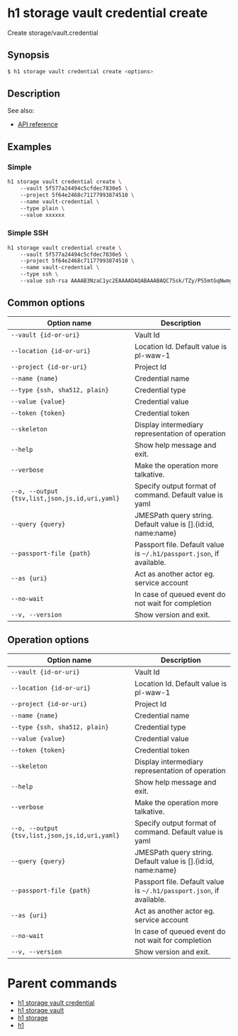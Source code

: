 
# h1 storage vault credential create

Create storage/vault.credential

## Synopsis

```bash
$ h1 storage vault credential create <options>
```

## Description

See also:

* [API reference](https://api.hyperone.com/v2/docs#operation/storage_project_vault_credential_create)

## Examples


### Simple

```bash
h1 storage vault credential create \ 
	--vault 5f577a24494c5cfdec7830e5 \ 
	--project 5f64e2468c71177993874510 \ 
	--name vault-credential \ 
	--type plain \ 
	--value xxxxxx
```
### Simple SSH

```bash
h1 storage vault credential create \ 
	--vault 5f577a24494c5cfdec7830e5 \ 
	--project 5f64e2468c71177993874510 \ 
	--name vault-credential \ 
	--type ssh \ 
	--value ssh-rsa AAAAB3NzaC1yc2EAAAADAQABAAABAQC7Ssk/TZy/PS5mtGqNwmgfukrA/QrpW3oyrMM3KViHO9wtIwu1BapTdmUxIWi7TX1Nl51i8040CvTstfi11O4jMk2E5lGYp0TIduo8B8Qo/0wO6s2BrXHtLI1FlctkQacrKTnSINrSEcBbIO6G//S4fiRI5ioK8OAPt/qJK1k74AOnrupsXxTUYggmmIJfto8r1c3ZAhfwnJ4D0SDCoWjL4PLh/UGQv7sN20Z/afWVDCa78TnQ6lGlJe6VRSqoT09kJpt2CW0Pa3Ij1QaSJp6ENHpWAWGLyiwW8rLxCqFriz333yf0zzw2QmiyyNHe1ITG2goJU05pHEYyzYq6xo5X
```

## Common options

| Option name                                        | Description                                                              |
| -------------------------------------------------- | ------------------------------------------------------------------------ |
| ```--vault {id-or-uri}```                          | Vault Id                                                                 |
| ```--location {id-or-uri}```                       | Location Id. Default value is pl-waw-1                                   |
| ```--project {id-or-uri}```                        | Project Id                                                               |
| ```--name {name}```                                | Credential name                                                          |
| ```--type {ssh, sha512, plain}```                  | Credential type                                                          |
| ```--value {value}```                              | Credential value                                                         |
| ```--token {token}```                              | Credential token                                                         |
| ```--skeleton```                                   | Display intermediary representation of operation                         |
| ```--help```                                       | Show help message and exit.                                              |
| ```--verbose```                                    | Make the operation more talkative.                                       |
| ```--o, --output {tsv,list,json,js,id,uri,yaml}``` | Specify output format of command. Default value is yaml                  |
| ```--query {query}```                              | JMESPath query string. Default value is [].\{id:id, name:name\}          |
| ```--passport-file {path}```                       | Passport file. Default value is ```~/.h1/passport.json```, if available. |
| ```--as {uri}```                                   | Act as another actor eg. service account                                 |
| ```--no-wait```                                    | In case of queued event do not wait for completion                       |
| ```--v, --version```                               | Show version and exit.                                                   |

## Operation options

| Option name                                        | Description                                                              |
| -------------------------------------------------- | ------------------------------------------------------------------------ |
| ```--vault {id-or-uri}```                          | Vault Id                                                                 |
| ```--location {id-or-uri}```                       | Location Id. Default value is pl-waw-1                                   |
| ```--project {id-or-uri}```                        | Project Id                                                               |
| ```--name {name}```                                | Credential name                                                          |
| ```--type {ssh, sha512, plain}```                  | Credential type                                                          |
| ```--value {value}```                              | Credential value                                                         |
| ```--token {token}```                              | Credential token                                                         |
| ```--skeleton```                                   | Display intermediary representation of operation                         |
| ```--help```                                       | Show help message and exit.                                              |
| ```--verbose```                                    | Make the operation more talkative.                                       |
| ```--o, --output {tsv,list,json,js,id,uri,yaml}``` | Specify output format of command. Default value is yaml                  |
| ```--query {query}```                              | JMESPath query string. Default value is [].\{id:id, name:name\}          |
| ```--passport-file {path}```                       | Passport file. Default value is ```~/.h1/passport.json```, if available. |
| ```--as {uri}```                                   | Act as another actor eg. service account                                 |
| ```--no-wait```                                    | In case of queued event do not wait for completion                       |
| ```--v, --version```                               | Show version and exit.                                                   |

# Parent commands

* [h1 storage vault credential](./../README.md)
* [h1 storage vault](./../../README.md)
* [h1 storage](./../../../README.md)
* [h1](./../../../../README.md)
